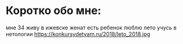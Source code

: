 # Коротко обо мне:
мне 34
живу в ижевске
женат
есть ребенок
люблю лето
учусь в нетологии
https://konkursydetyam.ru/2018/leto_2018.jpg
